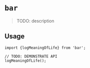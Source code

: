 # `bar`

> TODO: description

## Usage

```
import {logMeaningOfLife} from 'bar';

// TODO: DEMONSTRATE API
logMeaningOfLife();
```
